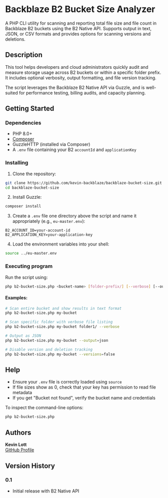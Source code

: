 # Backblaze B2 Bucket Size Analyzer

A PHP CLI utility for scanning and reporting total file size and file count in Backblaze B2 buckets using the B2 Native API. Supports output in text, JSON, or CSV formats and provides options for scanning versions and deletions.

## Description

This tool helps developers and cloud administrators quickly audit and measure storage usage across B2 buckets or within a specific folder prefix. It includes optional verbosity, output formatting, and file version tracking.

The script leverages the Backblaze B2 Native API via Guzzle, and is well-suited for performance testing, billing audits, and capacity planning.

## Getting Started

### Dependencies

- PHP 8.0+
- [Composer](https://getcomposer.org/)
- GuzzleHTTP (installed via Composer)
- A `.env` file containing your B2 `accountId` and `applicationKey`

### Installing

1. Clone the repository:

```bash
git clone https://github.com/kevin-backblaze/backblaze-bucket-size.git
cd backblaze-bucket-size
```

2. Install Guzzle:

```bash
composer install
```

3. Create a `.env` file one directory above the script and name it appropriately (e.g., `eu-master.env`):

```
B2_ACCOUNT_ID=your-account-id
B2_APPLICATION_KEY=your-application-key
```

4. Load the environment variables into your shell:

```bash
source ../eu-master.env
```

### Executing program

Run the script using:

```bash
php b2-bucket-size.php <bucket-name> [folder-prefix/] [--verbose] [--output=text|json|csv] [--versions=true|false]
```

#### Examples:

```bash
# Scan entire bucket and show results in text format
php b2-bucket-size.php my-bucket

# Scan specific folder with verbose file listing
php b2-bucket-size.php my-bucket folder1/ --verbose

# Output as JSON
php b2-bucket-size.php my-bucket --output=json

# Disable version and deletion tracking
php b2-bucket-size.php my-bucket --versions=false
```

## Help

- Ensure your `.env` file is correctly loaded using `source`
- If file sizes show as 0, check that your key has permission to read file metadata
- If you get "Bucket not found", verify the bucket name and credentials

To inspect the command-line options:

```bash
php b2-bucket-size.php
```

## Authors

**Kevin Lott**  
[GitHub Profile](https://github.com/kevin-backblaze)

## Version History


### 0.1
- Initial release with B2 Native API
